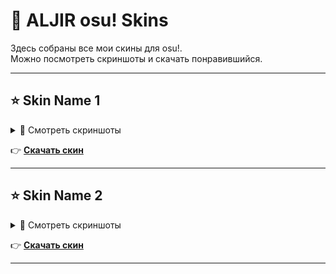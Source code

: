 # 🎵 ALJIR osu! Skins

Здесь собраны все мои скины для osu!.  
Можно посмотреть скриншоты и скачать понравившийся.  

---

## ⭐ Skin Name 1

<details>
  <summary>📸 Смотреть скриншоты</summary>

  ![Menu](./Skin1/preview1.jpg)  
  ![Gameplay](./Skin1/preview2.jpg)  
  ![Results](./Skin1/preview3.jpg)  

</details>

👉 [**Скачать скин**](./Skin1/Skin1.osk)

---

## ⭐ Skin Name 2

<details>
  <summary>📸 Смотреть скриншоты</summary>

  ![Menu](./Skin2/preview1.jpg)  
  ![Gameplay](./Skin2/preview2.jpg)  
  ![Results](./Skin2/preview3.jpg)  

</details>

👉 [**Скачать скин**](./Skin2/Skin2.osk)

---
